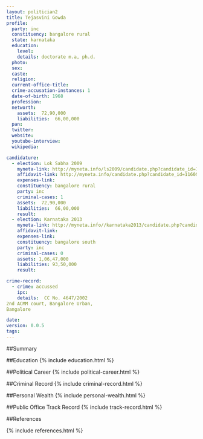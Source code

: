 ```yaml
---
layout: politician2
title: Tejasvini Gowda
profile: 
  party: inc
  constituency: bangalore rural
  state: karnataka
  education: 
    level: 
    details: doctorate m.a, ph.d.
  photo: 
  sex: 
  caste: 
  religion: 
  current-office-title: 
  crime-accusation-instances: 1
  date-of-birth: 1968
  profession: 
  networth: 
    assets:  72,90,000
    liabilities:  66,00,000
  pan: 
  twitter: 
  website: 
  youtube-interview: 
  wikipedia: 

candidature: 
  - election: Lok Sabha 2009
    myneta-link: http://myneta.info/ls2009/candidate.php?candidate_id=1160
    affidavit-link: http://myneta.info/candidate.php?candidate_id=1160&scan=original
    expenses-link: 
    constituency: bangalore rural 
    party: inc
    criminal-cases: 1
    assets:  72,90,000
    liabilities:  66,00,000
    result:  
  - election: Karnataka 2013
    myneta-link: http://myneta.info//karnataka2013/candidate.php?candidate_id=679
    affidavit-link: 
    expenses-link: 
    constituency: bangalore south 
    party: inc
    criminal-cases: 0
    assets: 1,06,47,000
    liabilities: 93,50,000
    result:  

crime-record: 
  - crime: accussed
    ipc: 
    details:  CC No. 4647/2002
2nd ACMM court, Bangalore Urban,
Bangalore  

date: 
version: 0.0.5
tags: 
---
```

##Summary


##Education
{% include education.html %}


##Political Career
{% include political-career.html %}


##Criminal Record
{% include criminal-record.html %}


##Personal Wealth
{% include personal-wealth.html %}


##Public Office Track Record
{% include track-record.html %}


##References


{% include references.html %}